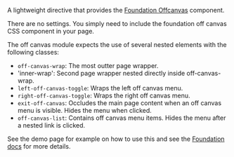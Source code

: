 A lightweight directive that provides the [Foundation Offcanvas](http://foundation.zurb.com/docs/components/offcanvas.html) component.

There are no settings. You simply need to include the foundation off canvas CSS component in your page.

The off canvas module expects the use of several nested elements with the following classes:

- `off-canvas-wrap`: The most outter page wrapper.
- 'inner-wrap': Second page wrapper nested directly inside off-canvas-wrap.
- `left-off-canvas-toggle`: Wraps the left off canvas menu.
- `right-off-canvas-toggle`: Wraps the right off canvas menu.
- `exit-off-canvas`: Occludes the main page content when an off canvas menu is visible. Hides the menu when clicked.
- `off-canvas-list`: Contains off canvas menu items. Hides the menu after a nested link is clicked.

See the demo page for example on how to use this and see the [Foundation docs](http://foundation.zurb.com/docs/components/offcanvas.html) for more details.
